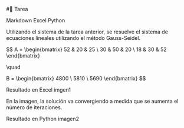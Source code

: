 #📒 Tarea

Markdown Excel Python

Utilizando el sistema de la tarea anterior, se resuelve el sistema de ecuaciones lineales utilizando el método Gauss-Seidel.

$$ A = \begin{bmatrix} 52 & 20 & 25 \ 30 & 50 & 20 \ 18 & 30 & 52 \end{bmatrix}

\quad

B = \begin{bmatrix} 4800 \ 5810 \ 5690 \end{bmatrix} $$

Resultado en Excel 
imgen1


En la imagen, la solución va convergiendo a medida que se aumenta el número de iteraciones.

Resultado en Python
imagen2
